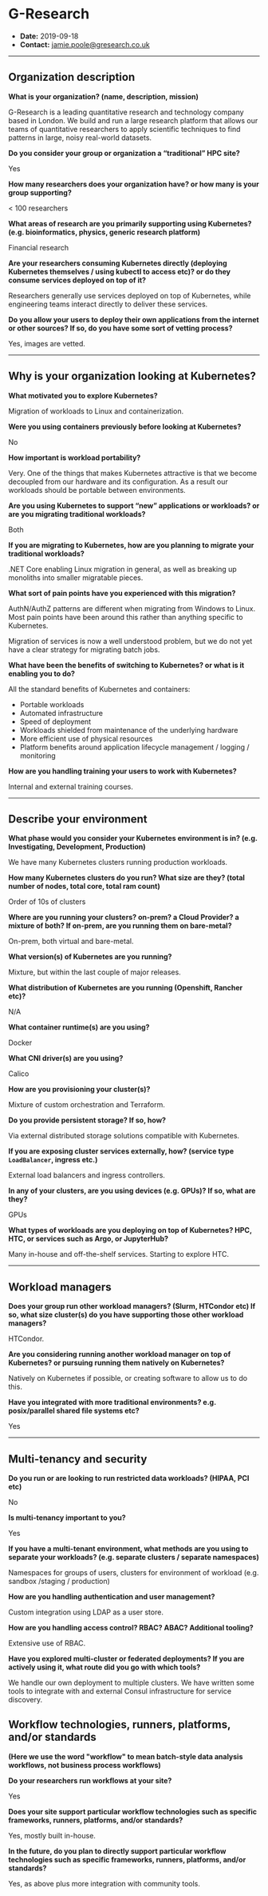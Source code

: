 # G-Research

- **Date:** 2019-09-18
- **Contact:** jamie.poole@gresearch.co.uk

---

## Organization description

**What is your organization? (name, description, mission)**

G-Research is a leading quantitative research and technology company based in London. We build and run a large research platform that allows our teams of quantitative researchers to apply scientific techniques to find patterns in large, noisy real-world datasets.

**Do you consider your group or organization a “traditional” HPC site?**

Yes

**How many researchers does your organization have? or how many is your group
supporting?**

< 100 researchers

**What areas of research are you primarily supporting using Kubernetes? (e.g.
bioinformatics, physics, generic research platform)**

Financial research

**Are your researchers consuming Kubernetes directly (deploying Kubernetes
themselves / using kubectl to access etc)? or do they consume services deployed
on top of it?**

Researchers generally use services deployed on top of Kubernetes, while engineering teams interact directly to deliver these services.

**Do you allow your users to deploy their own applications from the internet or
other sources? If so, do you have some sort of vetting process?**

Yes, images are vetted.

---

## Why is your organization looking at Kubernetes?

**What motivated you to explore Kubernetes?**

Migration of workloads to Linux and containerization.

**Were you using containers previously before looking at Kubernetes?**

No

**How important is workload portability?**

Very. One of the things that makes Kubernetes attractive is that we become decoupled from our hardware and its configuration. As a result our workloads should be portable between environments.

**Are you using Kubernetes to support “new” applications or workloads? or are
you migrating traditional workloads?**

Both

**If you are migrating to Kubernetes, how are you planning to migrate your
traditional workloads?**

.NET Core enabling Linux migration in general, as well as breaking up monoliths into smaller migratable pieces.

**What sort of pain points have you experienced with this migration?**

AuthN/AuthZ patterns are different when migrating from Windows to Linux. Most pain points have been around this rather than anything specific to Kubernetes.

Migration of services is now a well understood problem, but we do not yet have a clear strategy for migrating batch jobs.

**What have been the benefits of switching to Kubernetes? or what is it enabling
you to do?**

All the standard benefits of Kubernetes and containers:

- Portable workloads
- Automated infrastructure
- Speed of deployment
- Workloads shielded from maintenance of the underlying hardware
- More efficient use of physical resources
- Platform benefits around application lifecycle management / logging / monitoring

**How are you handling training your users to work with Kubernetes?**

Internal and external training courses.

---

## Describe your environment

**What phase would you consider your Kubernetes environment is in? (e.g. 
Investigating, Development, Production)**

We have many Kubernetes clusters running production workloads.

**How many Kubernetes clusters do you run? What size are they? (total number of
nodes, total core, total ram count)**

Order of 10s of clusters

**Where are you running your clusters? on-prem? a Cloud Provider? a mixture of 
both? If on-prem, are you running them on bare-metal?**

On-prem, both virtual and bare-metal.

**What version(s) of Kubernetes are you running?**

Mixture, but within the last couple of major releases.

**What distribution of Kubernetes are you running (Openshift, Rancher etc)?**

N/A

**What container runtime(s) are you using?**

Docker

**What CNI driver(s) are you using?**

Calico

**How are you provisioning your cluster(s)?**

Mixture of custom orchestration and Terraform.

**Do you provide persistent storage? If so, how?**

Via external distributed storage solutions compatible with Kubernetes.

**If you are exposing cluster services externally, how? (service type
`LoadBalancer`, ingress etc.)**

External load balancers and ingress controllers.


**In any of your clusters, are you using devices (e.g. GPUs)? If so, what are
they?**

GPUs

**What types of workloads are you deploying on top of Kubernetes? HPC, HTC, or
services such as Argo, or JupyterHub?**

Many in-house and off-the-shelf services. Starting to explore HTC.

---

## Workload managers

**Does your group run other workload managers? (Slurm, HTCondor etc)  If so,
what size cluster(s) do you have supporting those other workload managers?**

HTCondor.

**Are you considering running another workload manager on top of Kubernetes? or
pursuing running them natively on Kubernetes?**

Natively on Kubernetes if possible, or creating software to allow us to do this.

**Have you integrated with more traditional environments? e.g. posix/parallel
shared file systems etc?**

Yes

---

## Multi-tenancy and security

**Do you run or are looking to run restricted data workloads? (HIPAA, PCI etc)**

No

**Is multi-tenancy important to you?**

Yes

**If you have a multi-tenant environment, what methods are you using to
separate your workloads? (e.g. separate clusters / separate namespaces)**

Namespaces for groups of users, clusters for environment of workload (e.g. sandbox /staging / production)

**How are you handling authentication and user management?**

Custom integration using LDAP as a user store.

**How are you handling access control? RBAC? ABAC? Additional tooling?**

Extensive use of RBAC.

**Have you explored multi-cluster or federated deployments? If you are actively
using it, what route did you go with which tools?**

We handle our own deployment to multiple clusters. We have written some tools to integrate with and external Consul infrastructure for service discovery.

## Workflow technologies, runners, platforms, and/or standards

**(Here we use the word "workflow" to mean batch-style data analysis workflows,
not business process workflows)**

**Do your researchers run workflows at your site?**

Yes

**Does your site support particular workflow technologies such as specific
frameworks, runners, platforms, and/or standards?**

Yes, mostly built in-house.

**In the future, do you plan to directly support particular workflow technologies
such as specific frameworks, runners, platforms, and/or standards?**

Yes, as above plus more integration with community tools.
